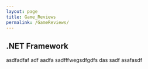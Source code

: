 ```yaml
---
layout: page
title: Game_Reviews
permalink: /GameReviews/
---
```


## .NET Framework 

asdfadfaf adf aadfa sadfffwegsdfgdfs das sadf asafasdf
